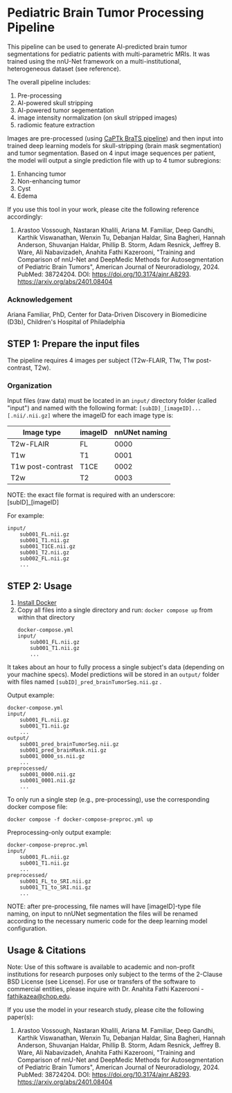 # Pediatric Brain Tumor Processing Pipeline

This pipeline can be used to generate AI-predicted brain tumor segmentations for pediatric patients with multi-parametric MRIs. It was trained using the nnU-Net framework on a multi-institutional, heterogeneous dataset (see reference).

The overall pipeline includes:
1. Pre-processing
2. AI-powered skull stripping
3. AI-powered tumor segementation
4. image intensity normalization (on skull stripped images)
5. radiomic feature extraction

Images are pre-processed (using [CaPTk BraTS pipeline](https://cbica.github.io/CaPTk/preprocessing_brats.html)) and then input into trained deep learning models for skull-stripping (brain mask segmentation) and tumor segmentation. Based on 4 input image sequences per patient, the model will output a single prediction file with up to 4 tumor subregions:
1. Enhancing tumor
2. Non-enhancing tumor
3. Cyst
4. Edema

If you use this tool in your work, please cite the following reference accordingly:

1. Arastoo Vossough, Nastaran Khalili, Ariana M. Familiar, Deep Gandhi, Karthik Viswanathan, Wenxin Tu, Debanjan Haldar, Sina Bagheri, Hannah Anderson, Shuvanjan Haldar, Phillip B. Storm, Adam Resnick, Jeffrey B. Ware, Ali Nabavizadeh, Anahita Fathi Kazerooni, "Training and Comparison of nnU-Net and DeepMedic Methods for Autosegmentation of Pediatric Brain Tumors", American Journal of Neuroradiology, 2024. PubMed: 38724204. DOI: https://doi.org/10.3174/ajnr.A8293. https://arxiv.org/abs/2401.08404

### Acknowledgement 
Ariana Familiar, PhD, Center for Data-Driven Discovery in Biomedicine (D3b), Children's Hospital of Philadelphia

## STEP 1: Prepare the input files

The pipeline requires 4 images per subject (T2w-FLAIR, T1w, T1w post-contrast, T2w).

### Organization

Input files (raw data) must be located in an `input/` directory folder (called "input") and named with the following format: `[subID]_[imageID]...[.nii/.nii.gz]` where the imageID for each image type is:

| Image type      | imageID | nnUNet naming |
| ----------- | ----------- | ----------- |
| T2w-FLAIR      | FL       | 0000        |
| T1w   | T1        | 0001        |
| T1w post-contrast   | T1CE        | 0002        |
| T2w   | T2        | 0003        |

NOTE: the exact file format is required with an underscore: [subID]_[imageID]

For example:
```
input/
    sub001_FL.nii.gz
    sub001_T1.nii.gz
    sub001_T1CE.nii.gz
    sub001_T2.nii.gz
    sub002_FL.nii.gz
    ...
```



## STEP 2: Usage

1. [Install Docker](https://docs.docker.com/engine/install/)
2. Copy all files into a single directory and run: `docker compose up` from within that directory
    ```
    docker-compose.yml
    input/
        sub001_FL.nii.gz
        sub001_T1.nii.gz
        ...
    ```

It takes about an hour to fully process a single subject's data (depending on your machine specs). Model predictions will be stored in an `output/` folder with files named `[subID]_pred_brainTumorSeg.nii.gz` .

Output example:
```
docker-compose.yml
input/
    sub001_FL.nii.gz
    sub001_T1.nii.gz
    ...
output/
    sub001_pred_brainTumorSeg.nii.gz
    sub001_pred_brainMask.nii.gz
    sub001_0000_ss.nii.gz
    ...
preprocessed/
    sub001_0000.nii.gz
    sub001_0001.nii.gz
    ...
```

To only run a single step (e.g., pre-processing), use the corresponding docker compose file:

```
docker compose -f docker-compose-preproc.yml up
```

Preprocessing-only output example:
```
docker-compose-preproc.yml
input/
    sub001_FL.nii.gz
    sub001_T1.nii.gz
    ...
preprocessed/
    sub001_FL_to_SRI.nii.gz
    sub001_T1_to_SRI.nii.gz
    ...
```

NOTE: after pre-processing, file names will have [imageID]-type file naming, on input to nnUNet segmentation the files will be renamed according to the necessary numeric code for the deep learning model configuration.

## Usage & Citations
Note: Use of this software is available to academic and non-profit institutions for research purposes only subject to the terms of the 2-Clause BSD License (see License). For use or transfers of the software to commercial entities, please inquire with Dr. Anahita Fathi Kazerooni - fathikazea@chop.edu. 

If you use the model in your research study, please cite the following paper(s):
1. Arastoo Vossough, Nastaran Khalili, Ariana M. Familiar, Deep Gandhi, Karthik Viswanathan, Wenxin Tu, Debanjan Haldar, Sina Bagheri, Hannah Anderson, Shuvanjan Haldar, Phillip B. Storm, Adam Resnick, Jeffrey B. Ware, Ali Nabavizadeh, Anahita Fathi Kazerooni, "Training and Comparison of nnU-Net and DeepMedic Methods for Autosegmentation of Pediatric Brain Tumors", American Journal of Neuroradiology, 2024. PubMed: 38724204. DOI: https://doi.org/10.3174/ajnr.A8293. https://arxiv.org/abs/2401.08404



